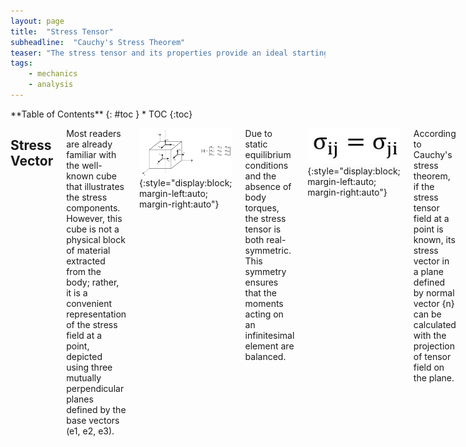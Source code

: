 ```yaml
---
layout: page
title:  "Stress Tensor"
subheadline:  "Cauchy's Stress Theorem"
teaser: "The stress tensor and its properties provide an ideal starting point for an engineering blog focused on solid mechanics. A solid understanding of this tensor facilitates comprehension of concepts such as coordinate transformation, principal stress, and yield criteria."
tags:
    - mechanics
    - analysis
---
```

<div class="row">
<div class="medium-4 medium-push-8 columns" markdown="1">
<div class="panel radius" markdown="1">
**Table of Contents**
{: #toc }
*  TOC
{:toc}
</div>
</div><!-- /.medium-4.columns -->



<div class="medium-8 medium-pull-4 columns" markdown="1">

Stress Vector
---------------------
Most readers are already familiar with the well-known cube that illustrates the stress components. However, this cube is not a physical block of material extracted from the body; rather, it is a convenient representation of the stress field at a point, depicted using three mutually perpendicular planes defined by the base vectors (e1, e2, e3).

![blog_post_images](/post_imgs/post1_img1.jpg){:style="display:block; margin-left:auto; margin-right:auto"}

Due to static equilibrium conditions and the absence of body torques, the stress tensor is both real-symmetric. This symmetry ensures that the moments acting on an infinitesimal element are balanced.

![blog_post_images](/post_imgs/post1_img2.jpg){:style="display:block; margin-left:auto; margin-right:auto"}

According to Cauchy's stress theorem, if the stress tensor field at a point is known, its stress vector in a plane defined by normal vector {n} can be calculated with the projection of tensor field on the plane.

![blog_post_images](/post_imgs/post1_img3.jpg){:style="display:block; margin-left:auto; margin-right:auto"}

The stress vector on a cross-section is referred to as the traction vector, {T}. It is defined as the force vector acting on a cross-section divided by the area. The traction vector generally has both normal and tangential components with respect to the plane; in other words, it is not necessarily aligned with the normal vector.

![blog_post_images](/post_imgs/post1_img4.jpg){:style="display:block; margin-left:auto; margin-right:auto"}

Principal Stress
---------------------
It is possible to select a plane where the traction vector is parallel to the surface normal, meaning that only normal stresses act on the plane. This condition is described by the following relationship:

![blog_post_images](/post_imgs/post1_img5.jpg){:style="display:block; margin-left:auto; margin-right:auto"}

This is an eigenvalue problem. Since the stress tensor is real and symmetric, it has real eigenvalues and orthogonal eigenvectors. To express the solution, two matrices can be defined:
+ V: a matrix whose columns are the eigenvectors
+ Λ: a diagonal matrix containing the eigenvalues

The eigenvectors indicate the principal directions, while the eigenvalues represent the principal stresses. In the principal basis, the stress tensor is diagonal and represents pure normal stresses without any shear components.

![blog_post_images](/post_imgs/post1_img6.jpg){:style="display:block; margin-left:auto; margin-right:auto"}

Orthogonality of Eigenvectors
---------------------
It is worth emphasizing the orthogonality of the eigenvectors of real-symmetric matrices, as this property is fundamental to many other applications, such as modal analysis and mode superposition. In fact, finite element analysts frequently work with real-symmetric mass and stiffness matrices that exhibit the same behavior.

Consider two eigenvectors of the stress tensor:

![blog_post_images](/post_imgs/post1_img7.jpg){:style="display:block; margin-left:auto; margin-right:auto"}

Taking the dot product of the second eigenvector with the first equation:

![blog_post_images](/post_imgs/post1_img8.jpg){:style="display:block; margin-left:auto; margin-right:auto"}

Since [σ] is symmetric:

![blog_post_images](/post_imgs/post1_img9.jpg){:style="display:block; margin-left:auto; margin-right:auto"}

Substituting from the second eigenvalue equation:

![blog_post_images](/post_imgs/post1_img10.jpg){:style="display:block; margin-left:auto; margin-right:auto"}

Since eigenvalues are distinct, the only solution is:

![blog_post_images](/post_imgs/post1_img11.jpg){:style="display:block; margin-left:auto; margin-right:auto"}

This shows that the two eigenvectors must be orthogonal. In matrix form, this orthogonality condition is written as:

![blog_post_images](/post_imgs/post1_img12.jpg){:style="display:block; margin-left:auto; margin-right:auto"}

This also implies that the transpose of the orthogonal matrix is equal to its inverse:

![blog_post_images](/post_imgs/post1_img13.jpg){:style="display:block; margin-left:auto; margin-right:auto"}

All eigenvalues and eigenvectors can be expressed simultaneously in the following matrix equation:

![blog_post_images](/post_imgs/post1_img14.jpg){:style="display:block; margin-left:auto; margin-right:auto"}

Which also requires:

![blog_post_images](/post_imgs/post1_img15.jpg){:style="display:block; margin-left:auto; margin-right:auto"}

This equation represents the transformation of the stress tensor into the eigenbasis (principal basis). Conversely, transforming back to the standard coordinate basis:

Eigenvector matrix V acts as a transformation matrix from eigenbasis to standard coordinate basis, while its transpose performs the reverse transformation. This eigenbasis transformation is a special case of the more general coordinate basis transformation. Mode superposition is an application of this same concept to multidimensional dynamic systems.

![blog_post_images](/post_imgs/post1_img16.jpg){:style="display:block; margin-left:auto; margin-right:auto"}

Coordinate Transformation
---------------------
Let us assume that the standard basis vectors are {e1, e2, e3} and we want to express vectors and tensors in another coordinate system defined by {e1’, e2’, e3’}. The rotation matrix between these two bases is defined by using directional cosines between unit vectors as shown in Q. Alternatively, a sequence of rotations about yaw, pitch, and roll axes can also be used to define a general 3D rotation. Rotation matrices are orthogonal.

![blog_post_images](/post_imgs/post1_img17.jpg){:style="display:block; margin-left:auto; margin-right:auto"}

In Cartesian coordinates, the standard basis E is simply the identity matrix:

![blog_post_images](/post_imgs/post1_img18.jpg){:style="display:block; margin-left:auto; margin-right:auto"}

Unit vectors of transformed basis can be arranged in matrix form as:

![blog_post_images](/post_imgs/post1_img19.jpg){:style="display:block; margin-left:auto; margin-right:auto"}

Transformation matrix can also be expressed using these unit vectors:

![blog_post_images](/post_imgs/post1_img20.jpg){:style="display:block; margin-left:auto; margin-right:auto"}

Now, consider a vector {u} defined in the standard coordinate system. Its representation in the new coordinate system is:

![blog_post_images](/post_imgs/post1_img21.jpg){:style="display:block; margin-left:auto; margin-right:auto"}

The transformation of a second-order tensor, such as the stress tensor, into the new coordinate system is given by:

![blog_post_images](/post_imgs/post1_img22.jpg){:style="display:block; margin-left:auto; margin-right:auto"}

This is the same equation used during transformation into the eigenbasis.

Stress Invariants
---------------------
The characteristic equation of the tensor is used in the solution of eigenvalue problem.

![blog_post_images](/post_imgs/post1_img23.jpg){:style="display:block; margin-left:auto; margin-right:auto"}

The invariants of the stress tensor in index notation are defined as follows:

![blog_post_images](/post_imgs/post1_img24.jpg){:style="display:block; margin-left:auto; margin-right:auto"}

Stress invariants are invariant under a change of coordinate basis. They can also be computed using the principal stresses:

![blog_post_images](/post_imgs/post1_img25.jpg){:style="display:block; margin-left:auto; margin-right:auto"}

I1 is related to hydrostatic stress. A key property of I1 is:

![blog_post_images](/post_imgs/post1_img26.jpg){:style="display:block; margin-left:auto; margin-right:auto"}

On the other hand, I2 is associated with the deviatoric part of the stress tensor. The hydrostatic stress tensor represents a mean stress that tends to change the volume of the stressed body, while the stress deviator tensor contributes to the distortion (shearing) of the body.

Deviatoric Stress
---------------------
The deviatoric stress tensor is obtained by removing the mean hydrostatic stress from the stress tensor. It represents the pure shear behavior of a stress field.

![blog_post_images](/post_imgs/post1_img27.jpg){:style="display:block; margin-left:auto; margin-right:auto"}

The invariants of the deviatoric stress tensor S are:

![blog_post_images](/post_imgs/post1_img28.jpg){:style="display:block; margin-left:auto; margin-right:auto"}

Von Misses Equivalent Stress
---------------------
J2 is particularly important because it is used in the definition of Von Misses equivalent stress, which is a scalar value of stress that can be computed from the stress tensor. The Von Mises Yield Criterion, also known as the J2 Yield Criterion, states that a material begins to yield when the von Mises stress reaches the material's yield strength. It is used to relate a general stress field to the material data obtained from uniaxial tensile tests.

The expression for J2 in terms of the standard stress components is:

![blog_post_images](/post_imgs/post1_img29.jpg){:style="display:block; margin-left:auto; margin-right:auto"}

In terms of the principal stresses, J2 can be written as:

![blog_post_images](/post_imgs/post1_img30.jpg){:style="display:block; margin-left:auto; margin-right:auto"}

Finally, the von Misses Equivalent Stress is:

![blog_post_images](/post_imgs/post1_img31.jpg){:style="display:block; margin-left:auto; margin-right:auto"}

Alternatively, in terms of the stress components:

![blog_post_images](/post_imgs/post1_img32.jpg){:style="display:block; margin-left:auto; margin-right:auto"}

In terms of the principal stresses:

![blog_post_images](/post_imgs/post1_img33.jpg){:style="display:block; margin-left:auto; margin-right:auto"}

An important observation can be made by comparing the conditions of pure uniaxial tension and shear. For these conditions:

![blog_post_images](/post_imgs/post1_img34.jpg){:style="display:block; margin-left:auto; margin-right:auto"}

When the same magnitude of stress is applied in both conditions, the shear specimen will yield earlier. The ratio of the yield strengths of the material under these two load conditions is:

![blog_post_images](/post_imgs/post1_img35.jpg){:style="display:block; margin-left:auto; margin-right:auto"}

This indicates that a material can carry nearly half the shear load compared to the tension load before yielding. A comparison of material tests using different yield criteria is shown in the graph below.

![blog_post_images](/post_imgs/post1_img36.jpg){:style="display:block; margin-left:auto; margin-right:auto"}

Example Calculations
---------------------
Below is an example of a MATLAB/Octave code that performs the necessary calculations for Von Mises stress and the invariants of the stress tensor.

<pre><code>
clc
%define a stress tensor
S=[100 50 30; 50 150 40; 30 40 120]

%calculate principal stresses and directions
[V,L]=eig(S);
%sort eigenvalues
B=diag(L);
[C,I] = sort(B,'descend');
Prin_Stress=diag(C)
Prin_Direct=V(:,I)

%calculate I1
I1=sum(diag(L))

%Calculate J2
J2=1/6*((L(1,1)-L(2,2))^2+(L(2,2)-L(3,3))^2+(L(1,1)-L(3,3))^2)

%Calculate Von Misses Stress
Von_Miss_Stress=sqrt(3*J2)
</code></pre>

The output of the code would be:

![blog_post_images](/post_imgs/post1_img38.jpg){:style="display:block; margin-left:auto; margin-right:auto"}




